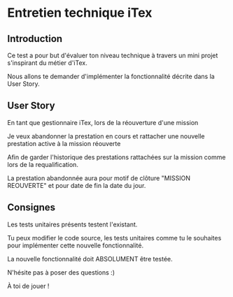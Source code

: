 # Entretien technique iTex

## Introduction

Ce test a pour but d'évaluer ton niveau technique à travers un mini projet s'inspirant du métier d'iTex.

Nous allons te demander d'implémenter la fonctionnalité décrite dans la User Story.

## User Story

En tant que gestionnaire iTex, lors de la réouverture d'une mission

Je veux abandonner la prestation en cours et rattacher une nouvelle prestation active à la mission réouverte

Afin de garder l'historique des prestations rattachées sur la mission comme lors de la requalification.

La prestation abandonnée aura pour motif de clôture "MISSION REOUVERTE" et pour date de fin la date du jour.

## Consignes

Les tests unitaires présents testent l'existant.

Tu peux modifier le code source, les tests unitaires comme tu le souhaites pour implémenter cette nouvelle fonctionnalité.

La nouvelle fonctionnalité doit ABSOLUMENT être testée.

N'hésite pas à poser des questions :)

À toi de jouer !